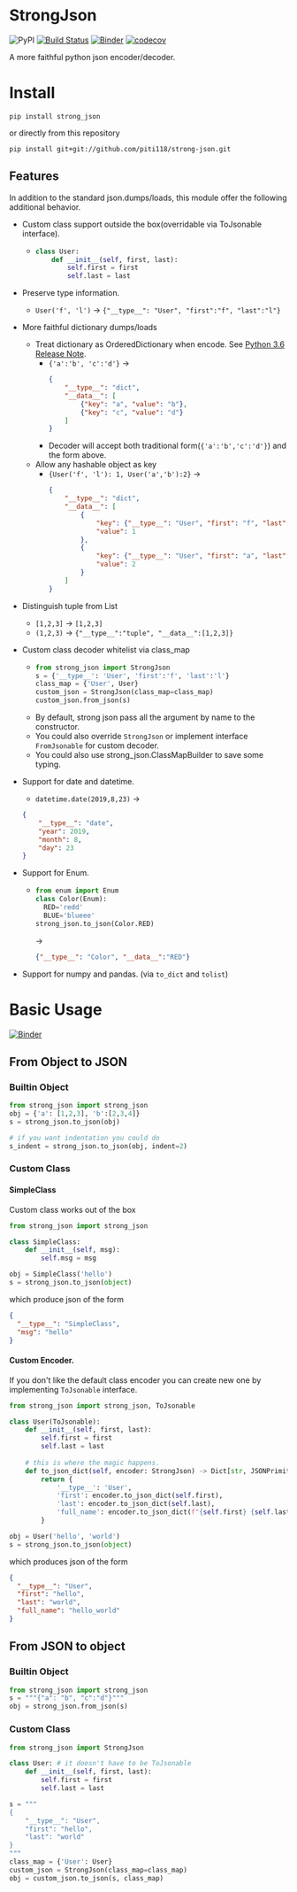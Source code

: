 # StrongJson
![PyPI](https://img.shields.io/pypi/v/strong_json)
[![Build Status](https://travis-ci.com/piti118/strong-json.svg?branch=master)](https://travis-ci.org/piti118/strong-json)
[![Binder](https://mybinder.org/badge_logo.svg)](https://mybinder.org/v2/gh/piti118/strong_json_notebook/master)
[![codecov](https://codecov.io/gh/piti118/strong-json/branch/master/graph/badge.svg)](https://codecov.io/gh/piti118/strong-json)

A more faithful python json encoder/decoder.

# Install

```
pip install strong_json
```
or directly from this repository
```
pip install git+git://github.com/piti118/strong-json.git
```

## Features
In addition to the standard json.dumps/loads, this module offer the following additional behavior.

- Custom class support outside the box(overridable via ToJsonable interface).
    - ```python
      class User:
          def __init__(self, first, last):
              self.first = first
              self.last = last
      ```
- Preserve type information.
    - ```User('f', 'l')``` -> ```{"__type__": "User", "first":"f", "last":"l"}```
    
    
- More faithful dictionary dumps/loads
    - Treat dictionary as OrderedDictionary when encode. See [Python 3.6 Release Note](https://docs.python.org/3/whatsnew/3.6.html#new-dict-implementation).
        - ```{'a':'b', 'c':'d'}``` ->
            ```json
            {
                "__type__": "dict",
                "__data__": [
                    {"key": "a", "value": "b"},
                    {"key": "c", "value": "d"}
                ]
            }
            ```
        - Decoder will accept both traditional form(```{'a':'b','c':'d'}```) and the form above.
    - Allow any hashable object as key
        - ```{User('f', 'l'): 1, User('a','b'):2}``` ->
            ```json
            {
                "__type__": "dict",
                "__data__": [
                    {
                        "key": {"__type__": "User", "first": "f", "last":"l"}, 
                        "value": 1
                    },
                    {
                        "key": {"__type__": "User", "first": "a", "last":"b"}, 
                        "value": 2
                    }
                ]
            }        
            ```
- Distinguish tuple from List
    - ```[1,2,3]``` -> ```[1,2,3]```
    - ```(1,2,3)``` -> ```{"__type__":"tuple", "__data__":[1,2,3]}```
    
- Custom class decoder whitelist via class_map
    - ```python
      from strong_json import StrongJson
      s = {'__type__': 'User', 'first':'f', 'last':'l'}
      class_map = {'User', User}
      custom_json = StrongJson(class_map=class_map)
      custom_json.from_json(s)
      ```
    - By default, strong json pass all the argument by name to the constructor.
    - You could also override ```StrongJson``` or implement interface ```FromJsonable``` for custom decoder.
    - You could also use strong_json.ClassMapBuilder to save some typing.
- Support for date and datetime.
    - ```datetime.date(2019,8,23)``` -> 
    ```json
    {
        "__type__": "date", 
        "year": 2019, 
        "month": 8, 
        "day": 23
    }
    ```
- Support for Enum.
    - ```python
      from enum import Enum
      class Color(Enum):
        RED='redd'
        BLUE='blueee'
      strong_json.to_json(Color.RED)
      ``` 
      ->
      ```json
      {"__type__": "Color", "__data__":"RED"}
      ```
- Support for numpy and pandas. (via `to_dict` and `tolist`)
  
# Basic Usage
[![Binder](https://mybinder.org/badge_logo.svg)](https://mybinder.org/v2/gh/piti118/strong_json_notebook/master)



## From Object to JSON
### Builtin Object
```python
from strong_json import strong_json
obj = {'a': [1,2,3], 'b':[2,3,4]}
s = strong_json.to_json(obj)

# if you want indentation you could do
s_indent = strong_json.to_json(obj, indent=2)
```
### Custom Class

#### SimpleClass
Custom class works out of the box 
```python
from strong_json import strong_json

class SimpleClass:
    def __init__(self, msg):
        self.msg = msg

obj = SimpleClass('hello')
s = strong_json.to_json(object)
```
which produce json of the form
```json
{
  "__type__": "SimpleClass",
  "msg": "hello"
}
```

#### Custom Encoder.
If you don't like the default class encoder you can create new one by implementing ```ToJsonable``` interface.
```python
from strong_json import strong_json, ToJsonable

class User(ToJsonable):
    def __init__(self, first, last):
        self.first = first
        self.last = last
        
    # this is where the magic happens.
    def to_json_dict(self, encoder: StrongJson) -> Dict[str, JSONPrimitive]:
        return {
            '__type__': 'User',
            'first': encoder.to_json_dict(self.first),
            'last': encoder.to_json_dict(self.last),
            'full_name': encoder.to_json_dict(f"{self.first} {self.last}")
        }

obj = User('hello', 'world')
s = strong_json.to_json(object)
```
which produces json of the form
```json
{
  "__type__": "User",
  "first": "hello",
  "last": "world",
  "full_name": "hello_world"
}
```

## From JSON to object

### Builtin Object
```python
from strong_json import strong_json
s = """{"a": "b", "c":"d"}"""
obj = strong_json.from_json(s)
````

### Custom Class
```python
from strong_json import StrongJson

class User: # it doesn't have to be ToJsonable
    def __init__(self, first, last):
        self.first = first
        self.last = last

s = """
{
    "__type__": "User",
    "first": "hello",
    "last": "world"
}
"""
class_map = {'User': User}
custom_json = StrongJson(class_map=class_map)
obj = custom_json.to_json(s, class_map)
```
